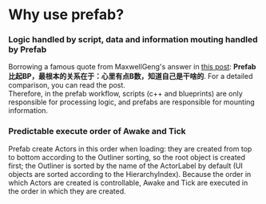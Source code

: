 # Why use prefab?
### Logic handled by script, data and information mouting handled by Prefab
Borrowing a famous quote from MaxwellGeng's answer in [this post](https://www.zhihu.com/question/347571130/answer/836094555): **Prefab比起BP，最根本的关系在于：心里有点B数，知道自己是干啥的**. For a detailed comparison, you can read the post.   
Therefore, in the prefab workflow, scripts (c++ and blueprints) are only responsible for processing logic, and prefabs are responsible for mounting information.

### Predictable execute order of Awake and Tick
Prefab create Actors in this order when loading: they are created from top to bottom according to the Outliner sorting, so the root object is created first; the Outliner is sorted by the name of the ActorLabel by default (UI objects are sorted according to the HierarchyIndex). Because the order in which Actors are created is controllable, Awake and Tick are executed in the order in which they are created.
